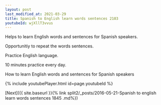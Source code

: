 ```yaml
---
layout: post
last_modified_at: 2021-03-29
title: Spanish to English learn words sentences 2103 
youtubeId: wjXllT3vvus
---
```

 
 
Helps to learn English words and sentences for Spanish speakers.

Opportunitiy to repeat the words sentences. 

Practice English language. 
 
10 minutes practice every day. 
 
How to learn English words and sentences for Spanish speakers 
 
{% include youtubePlayer.html id=page.youtubeId %}
 
 
[Next]({{ site.baseurl }}{% link  split2/_posts/2016-05-21-Spanish to english learn words sentences 1845 .md%})
 

